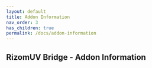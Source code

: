 ```yaml
---
layout: default
title: Addon Information
nav_order: 3
has_children: true
permalink: /docs/addon-information
---
```


## RizomUV Bridge - Addon Information

